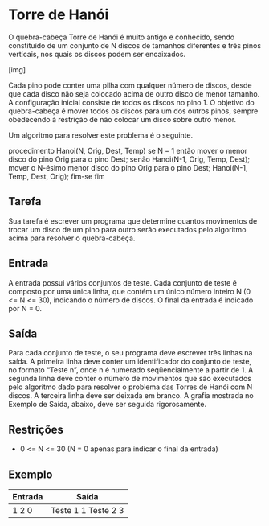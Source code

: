# Torre de Hanói

O quebra-cabeça Torre de Hanói é muito antigo e conhecido, sendo constituído de um conjunto de N discos de tamanhos diferentes e três pinos verticais, nos quais os discos podem ser encaixados.

[img]

Cada pino pode conter uma pilha com qualquer número de discos, desde que cada disco não seja colocado acima de outro disco de menor tamanho. A configuração inicial consiste de todos os discos no pino 1. O objetivo do quebra-cabeça é mover todos os discos para um dos outros pinos, sempre obedecendo à restrição de não colocar um disco sobre outro menor.

Um algoritmo para resolver este problema é o seguinte.

procedimento Hanoi(N, Orig, Dest, Temp)
se N = 1 então
mover o menor disco do pino Orig para o pino Dest;
senão
Hanoi(N-1, Orig, Temp, Dest);
mover o N-ésimo menor disco do pino Orig para o pino Dest;
Hanoi(N-1, Temp, Dest, Orig);
fim-se
fim

## Tarefa

Sua tarefa é escrever um programa que determine quantos movimentos de trocar um disco de um pino para outro serão executados pelo algoritmo acima para resolver o quebra-cabeça.

## Entrada

A entrada possui vários conjuntos de teste. Cada conjunto de teste é composto por uma única linha, que contém um único número inteiro N (0 <= N <= 30), indicando o número de discos. O final da entrada é indicado por N = 0.

## Saída

Para cada conjunto de teste, o seu programa deve escrever três linhas na saída. A primeira linha deve conter um identificador do conjunto de teste, no formato “Teste n”, onde n é numerado seqüencialmente a partir de 1. A segunda linha deve conter o número de movimentos que são executados pelo algoritmo dado para resolver o problema das Torres de Hanói com N discos. A terceira linha deve ser deixada em branco. A grafia mostrada no Exemplo de Saída, abaixo, deve ser seguida rigorosamente.

## Restrições

- 0 <= N <= 30 (N = 0 apenas para indicar o final da entrada)

## Exemplo

| Entrada | Saída               |
| ------- | ------------------- |
| 1 2 0   | Teste 1 1 Teste 2 3 |
